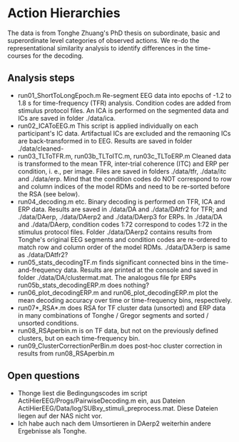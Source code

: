 # Action Hierarchies
The data is from Tonghe Zhuang's PhD thesis on subordinate, basic and superordinate level categories of observed actions. We re-do the representational similarity analysis to identify differences in the time-courses for the decoding.

## Analysis steps
- run01_ShortToLongEpoch.m Re-segment EEG data into epochs of -1.2 to 1.8 s for time-frequency (TFR) analysis. Condition codes are added from stimulus protocol files. An ICA is performed on the segmented data and ICs are saved in folder ./data/ica.
- run02_ICAToEEG.m This script is applied individually on each participant's IC data. Artifactual ICs are excluded and the remaoning ICs are back-transformed in to EEG. Results are saved in folder ./data/cleaned-
- run03_TLToTFR.m, run03b_TLToITC.m, run03c_TLToERP.m Cleaned data is transformed to the mean TFR, inter-trial coherence (ITC) and ERP per condition, i. e., per image. Files are saved in folders ./data/tfr, ./data/itc and ./data/erp. Mind that the condition codes do NOT correspond to row and column indices of the model RDMs and need to be re-sorted before the RSA (see below).
- run04_decoding.m etc. Binary decoding is performed on TFR, ICA and ERP data. Results are saved in ./data/DA and ./data/DAtfr2 for TFR; and ./data/DAerp, ./data/DAerp2 and ./data/DAerp3 for ERPs. In ./data/DA and ./data/DAerp, condition codes 1:72 correspond to codes 1:72 in the stimulus protocol files. Folder ./data/DAerp2 contains results from Tonghe's original EEG segments and condition codes are re-ordered to match row and column order of the model RDMs. ./data/DA3erp is same as ./data/DAtfr2?
- run05_stats_decodingTF.m finds significant connected bins in the time-and-frequency data. Results are printed at the console and saved in folder ./data/DA/clustermat.mat. The analogous file fpr ERPs run05b_stats_decodingERP.m does nothing?
- run06_plot_decodingERP.m and run06_plot_decodingERP.m plot the mean decoding accuracy over time or time-frequency bins, respectively.
- run07*_RSA*.m does RSA for TF cluster data (unsorted) and ERP data in many combinations of Tonghe / Gregor segments and sorted / unsorted conditions.
- run08_RSAperbin.m is on TF data, but not on the previously defined clusters, but on each time-frequency bin.
- run09_ClusterCorrectionPerBin.m does post-hoc cluster correction in results from run08_RSAperbin.m

## Open questions
- Thonge liest die Bedingungscodes im script ActiHierEEG/Progs/PairwiseDecoding.m ein, aus Dateien ActiHierEEG/Data/log/SUBxy_stimuli_preprocess.mat. Diese Dateien liegen auf der NAS nicht vor.
- Ich habe auch nach dem Umsortieren in DAerp2 weiterhin andere Ergebnisse als Tonghe.

